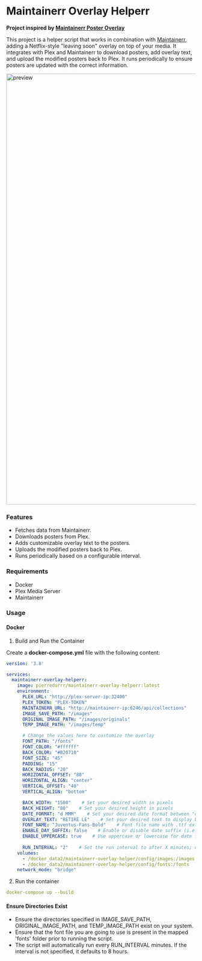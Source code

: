 # Maintainerr Overlay Helperr

**Project inspired by [Maintainerr Poster Overlay](https://gitlab.com/jakeC207/maintainerr-poster-overlay)**


This project is a helper script that works in combination with [Maintainerr](https://github.com/jorenn92/Maintainerr), adding a Netflix-style "leaving soon" overlay on top of your media. It integrates with Plex and Maintainerr to download posters, add overlay text, and upload the modified posters back to Plex. It runs periodically to ensure posters are updated with the correct information.

<img width="1144" alt="preview" src="https://github.com/user-attachments/assets/20ea3dd1-fb39-4431-b093-08241a3a4615">

### Features

- Fetches data from Maintainerr.
- Downloads posters from Plex.
- Adds customizable overlay text to the posters.
- Uploads the modified posters back to Plex.
- Runs periodically based on a configurable interval.

### Requirements

- Docker
- Plex Media Server
- Maintainerr

### Usage

#### Docker
1. Build and Run the Container

Create a **docker-compose.yml** file with the following content:
```yaml
version: '3.8'

services:
  maintainerr-overlay-helperr:
    image: pierredurrr/maintainerr-overlay-helperr:latest
    environment:
      PLEX_URL: "http://plex-server-ip:32400"
      PLEX_TOKEN: "PLEX-TOKEN"
      MAINTAINERR_URL: "http://maintainerr-ip:6246/api/collections"
      IMAGE_SAVE_PATH: "/images"
      ORIGINAL_IMAGE_PATH: "/images/originals"
      TEMP_IMAGE_PATH: "/images/temp"

      # Change the values here to customize the overlay
      FONT_PATH: "/fonts"
      FONT_COLOR: "#ffffff"
      BACK_COLOR: "#B20710"
      FONT_SIZE: "45"
      PADDING: "15"
      BACK_RADIUS: "20"
      HORIZONTAL_OFFSET: "80"
      HORIZONTAL_ALIGN: "center"
      VERTICAL_OFFSET: "40"
      VERTICAL_ALIGN: "bottom"

      BACK_WIDTH: "1500"    # Set your desired width in pixels
      BACK_HEIGHT: "80"    # Set your desired height in pixels
      DATE_FORMAT: "d MMM"    # Set your desired date format between "d MMM" or "MMM d"
      OVERLAY_TEXT: "RETIRÉ LE"    # Set your desired text to display before removal date
      FONT_NAME: "Juventus-Fans-Bold"    # Font file name with .ttf extension. Fonts available from /fonts directory. Added Kometa's and PATTRMM's ones for consistency if you're already using one or both of these tools.
      ENABLE_DAY_SUFFIX: false    # Enable or disable date suffix (i.e. th from November 14th). Mainly for french people
      ENABLE_UPPERCASE: true    # Use uppercase or lowercase for date format
      
      RUN_INTERVAL: "2"    # Set the run interval to after X minutes; default is 480 minutes (8 hours) if not specified
    volumes:
      - /docker_data2/maintainerr-overlay-helper/config/images:/images
      - /docker_data2/maintainerr-overlay-helper/config/fonts:/fonts
    network_mode: "bridge"
```
2. Run the container
```yaml
docker-compose up --build
```
#### Ensure Directories Exist

- Ensure the directories specified in IMAGE_SAVE_PATH, ORIGINAL_IMAGE_PATH, and TEMP_IMAGE_PATH exist on your system.
- Ensure that the font file you are going to use is present in the mapped 'fonts' folder prior to running the script.
- The script will automatically run every RUN_INTERVAL minutes. If the interval is not specified, it defaults to 8 hours.

